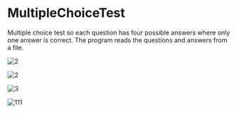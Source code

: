 # MultipleChoiceTest
Multiple choice test so each question has four possible answers where only one answer is correct. The program reads the questions and answers from a file.

![2](https://user-images.githubusercontent.com/35742868/204550344-78c72ad8-8a1b-4412-bbc4-a151afe3151c.png)

![2](https://user-images.githubusercontent.com/35742868/204550356-d869b5f6-b43c-4011-aeaa-d54e927fd927.PNG)

![3](https://user-images.githubusercontent.com/35742868/204550417-3ca77106-0749-41ed-9590-bb1b3ef93660.PNG)

![111](https://user-images.githubusercontent.com/35742868/204550541-d7ccf49b-dba4-47f0-a301-f855da7a0bc2.png)
